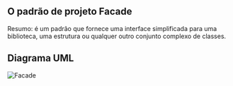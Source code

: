 ## O padrão de projeto Facade

Resumo: é um padrão que fornece uma interface simplificada para uma biblioteca, uma estrutura ou qualquer outro conjunto complexo de classes. 

## Diagrama UML

![Facade](https://github.com/elizabethleite/bertoti/assets/101938881/f70477aa-c842-49d4-b7b7-142ffcaf79f9)
